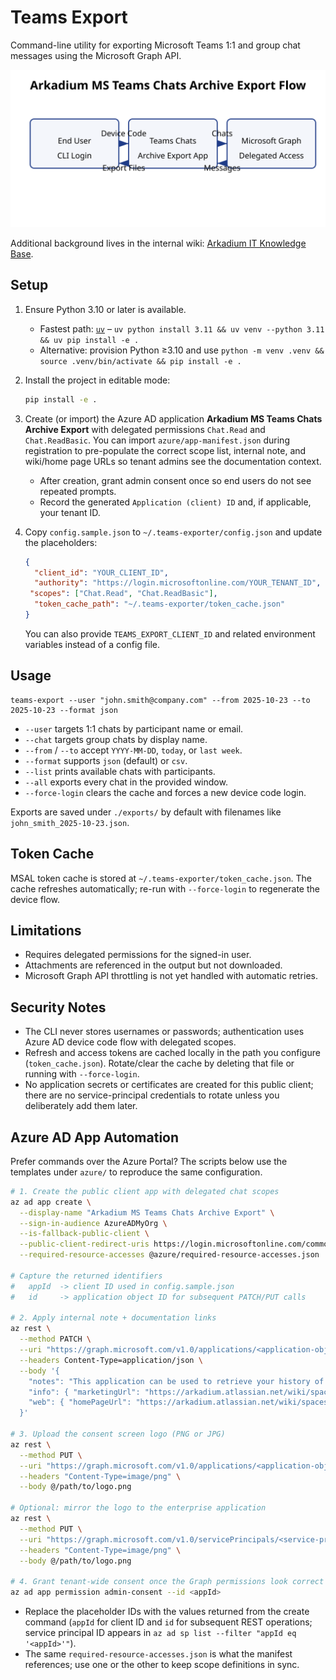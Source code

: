 # Teams Export

Command-line utility for exporting Microsoft Teams 1:1 and group chat messages using the Microsoft Graph API.

![Arkadium MS Teams Chats Archive Export Flow](docs/teams-export-flow.svg)

Additional background lives in the internal wiki: [Arkadium IT Knowledge Base](https://arkadium.atlassian.net/wiki/spaces/IT/overview).

## Setup

1. Ensure Python 3.10 or later is available.
   - Fastest path: [`uv`](https://docs.astral.sh/uv/) – `uv python install 3.11 && uv venv --python 3.11 && uv pip install -e .`
   - Alternative: provision Python ≥3.10 and use `python -m venv .venv && source .venv/bin/activate && pip install -e .`
2. Install the project in editable mode:

   ```bash
   pip install -e .
   ```

3. Create (or import) the Azure AD application **Arkadium MS Teams Chats Archive Export** with delegated permissions `Chat.Read` and `Chat.ReadBasic`. You can import `azure/app-manifest.json` during registration to pre-populate the correct scope list, internal note, and wiki/home page URLs so tenant admins see the documentation context.
   - After creation, grant admin consent once so end users do not see repeated prompts.
   - Record the generated `Application (client) ID` and, if applicable, your tenant ID.
4. Copy `config.sample.json` to `~/.teams-exporter/config.json` and update the placeholders:

   ```json
   {
     "client_id": "YOUR_CLIENT_ID",
     "authority": "https://login.microsoftonline.com/YOUR_TENANT_ID",
    "scopes": ["Chat.Read", "Chat.ReadBasic"],
     "token_cache_path": "~/.teams-exporter/token_cache.json"
   }
   ```

   You can also provide `TEAMS_EXPORT_CLIENT_ID` and related environment variables instead of a config file.

## Usage

```
teams-export --user "john.smith@company.com" --from 2025-10-23 --to 2025-10-23 --format json
```

- `--user` targets 1:1 chats by participant name or email.
- `--chat` targets group chats by display name.
- `--from` / `--to` accept `YYYY-MM-DD`, `today`, or `last week`.
- `--format` supports `json` (default) or `csv`.
- `--list` prints available chats with participants.
- `--all` exports every chat in the provided window.
- `--force-login` clears the cache and forces a new device code login.

Exports are saved under `./exports/` by default with filenames like `john_smith_2025-10-23.json`.

## Token Cache

MSAL token cache is stored at `~/.teams-exporter/token_cache.json`. The cache refreshes automatically; re-run with `--force-login` to regenerate the device flow.

## Limitations

- Requires delegated permissions for the signed-in user.
- Attachments are referenced in the output but not downloaded.
- Microsoft Graph API throttling is not yet handled with automatic retries.

## Security Notes

- The CLI never stores usernames or passwords; authentication uses Azure AD device code flow with delegated scopes.
- Refresh and access tokens are cached locally in the path you configure (`token_cache.json`). Rotate/clear the cache by deleting that file or running with `--force-login`.
- No application secrets or certificates are created for this public client; there are no service-principal credentials to rotate unless you deliberately add them later.

## Azure AD App Automation

Prefer commands over the Azure Portal? The scripts below use the templates under `azure/` to reproduce the same configuration.

```bash
# 1. Create the public client app with delegated chat scopes
az ad app create \
  --display-name "Arkadium MS Teams Chats Archive Export" \
  --sign-in-audience AzureADMyOrg \
  --is-fallback-public-client \
  --public-client-redirect-uris https://login.microsoftonline.com/common/oauth2/nativeclient \
  --required-resource-accesses @azure/required-resource-accesses.json

# Capture the returned identifiers
#   appId  -> client ID used in config.sample.json
#   id     -> application object ID for subsequent PATCH/PUT calls

# 2. Apply internal note + documentation links
az rest \
  --method PATCH \
  --uri "https://graph.microsoft.com/v1.0/applications/<application-object-id>" \
  --headers Content-Type=application/json \
  --body '{
    "notes": "This application can be used to retrieve your history of the conversations from MS Teams using Graph API and Python.",
    "info": { "marketingUrl": "https://arkadium.atlassian.net/wiki/spaces/IT/overview" },
    "web": { "homePageUrl": "https://arkadium.atlassian.net/wiki/spaces/IT/overview" }
  }'

# 3. Upload the consent screen logo (PNG or JPG)
az rest \
  --method PUT \
  --uri "https://graph.microsoft.com/v1.0/applications/<application-object-id>/logo" \
  --headers "Content-Type=image/png" \
  --body @/path/to/logo.png

# Optional: mirror the logo to the enterprise application
az rest \
  --method PUT \
  --uri "https://graph.microsoft.com/v1.0/servicePrincipals/<service-principal-object-id>/logo" \
  --headers "Content-Type=image/png" \
  --body @/path/to/logo.png

# 4. Grant tenant-wide consent once the Graph permissions look correct
az ad app permission admin-consent --id <appId>
```

- Replace the placeholder IDs with the values returned from the create command (`appId` for client ID and `id` for subsequent REST operations; service principal ID appears in `az ad sp list --filter "appId eq '<appId>'"`).
- The same `required-resource-accesses.json` is what the manifest references; use one or the other to keep scope definitions in sync.
